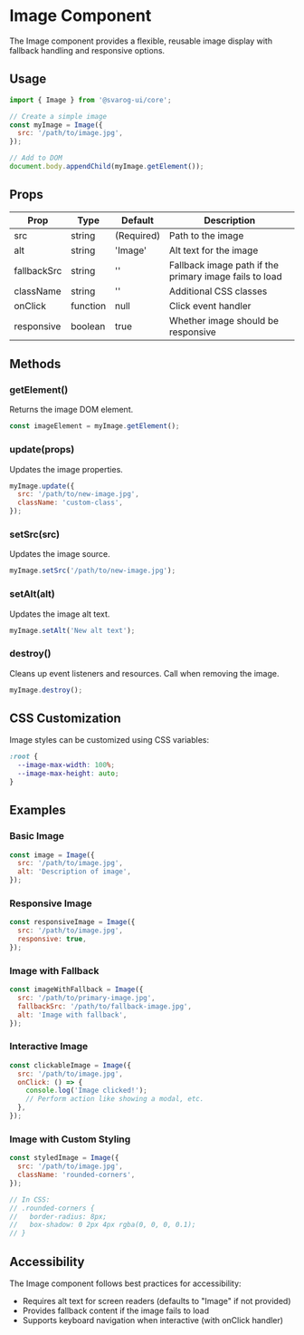 # Image Component

The Image component provides a flexible, reusable image display with fallback handling and responsive options.

## Usage

```javascript
import { Image } from '@svarog-ui/core';

// Create a simple image
const myImage = Image({
  src: '/path/to/image.jpg',
});

// Add to DOM
document.body.appendChild(myImage.getElement());
```

## Props

| Prop        | Type     | Default    | Description                                            |
| ----------- | -------- | ---------- | ------------------------------------------------------ |
| src         | string   | (Required) | Path to the image                                      |
| alt         | string   | 'Image'    | Alt text for the image                                 |
| fallbackSrc | string   | ''         | Fallback image path if the primary image fails to load |
| className   | string   | ''         | Additional CSS classes                                 |
| onClick     | function | null       | Click event handler                                    |
| responsive  | boolean  | true       | Whether image should be responsive                     |

## Methods

### getElement()

Returns the image DOM element.

```javascript
const imageElement = myImage.getElement();
```

### update(props)

Updates the image properties.

```javascript
myImage.update({
  src: '/path/to/new-image.jpg',
  className: 'custom-class',
});
```

### setSrc(src)

Updates the image source.

```javascript
myImage.setSrc('/path/to/new-image.jpg');
```

### setAlt(alt)

Updates the image alt text.

```javascript
myImage.setAlt('New alt text');
```

### destroy()

Cleans up event listeners and resources. Call when removing the image.

```javascript
myImage.destroy();
```

## CSS Customization

Image styles can be customized using CSS variables:

```css
:root {
  --image-max-width: 100%;
  --image-max-height: auto;
}
```

## Examples

### Basic Image

```javascript
const image = Image({
  src: '/path/to/image.jpg',
  alt: 'Description of image',
});
```

### Responsive Image

```javascript
const responsiveImage = Image({
  src: '/path/to/image.jpg',
  responsive: true,
});
```

### Image with Fallback

```javascript
const imageWithFallback = Image({
  src: '/path/to/primary-image.jpg',
  fallbackSrc: '/path/to/fallback-image.jpg',
  alt: 'Image with fallback',
});
```

### Interactive Image

```javascript
const clickableImage = Image({
  src: '/path/to/image.jpg',
  onClick: () => {
    console.log('Image clicked!');
    // Perform action like showing a modal, etc.
  },
});
```

### Image with Custom Styling

```javascript
const styledImage = Image({
  src: '/path/to/image.jpg',
  className: 'rounded-corners',
});

// In CSS:
// .rounded-corners {
//   border-radius: 8px;
//   box-shadow: 0 2px 4px rgba(0, 0, 0, 0.1);
// }
```

## Accessibility

The Image component follows best practices for accessibility:

- Requires alt text for screen readers (defaults to "Image" if not provided)
- Provides fallback content if the image fails to load
- Supports keyboard navigation when interactive (with onClick handler)
